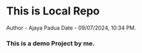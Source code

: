 # This is Local Repo
Author - Ajaya Padua
Date - 09/07/2024, 10:34 PM.
### This is a demo Project by me.

